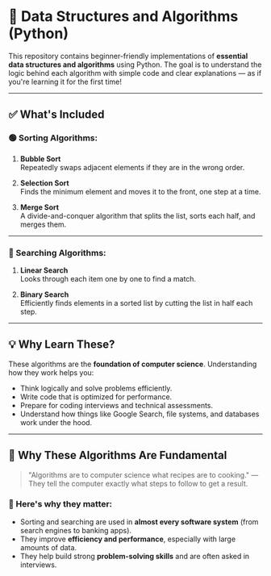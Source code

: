 # 🧠 Data Structures and Algorithms (Python)

This repository contains beginner-friendly implementations of **essential data structures and algorithms** using Python. The goal is to understand the logic behind each algorithm with simple code and clear explanations — as if you're learning it for the first time!

---

## ✅ What's Included

### 🟢 Sorting Algorithms:
1. **Bubble Sort**  
   Repeatedly swaps adjacent elements if they are in the wrong order.

2. **Selection Sort**  
   Finds the minimum element and moves it to the front, one step at a time.

3. **Merge Sort**  
   A divide-and-conquer algorithm that splits the list, sorts each half, and merges them.

---

### 🔵 Searching Algorithms:
1. **Linear Search**  
   Looks through each item one by one to find a match.

2. **Binary Search**  
   Efficiently finds elements in a sorted list by cutting the list in half each step.

---

## 💡 Why Learn These?

These algorithms are the **foundation of computer science**. Understanding how they work helps you:

- Think logically and solve problems efficiently.
- Write code that is optimized for performance.
- Prepare for coding interviews and technical assessments.
- Understand how things like Google Search, file systems, and databases work under the hood.

---

## 🚀 Why These Algorithms Are Fundamental

> "Algorithms are to computer science what recipes are to cooking." — They tell the computer exactly what steps to follow to get a result.

### 📌 Here's why they matter:
- Sorting and searching are used in **almost every software system** (from search engines to banking apps).
- They improve **efficiency and performance**, especially with large amounts of data.
- They help build strong **problem-solving skills** and are often asked in interviews.

